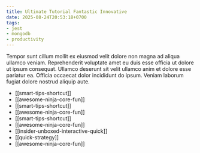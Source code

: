 ```yaml
---
title: Ultimate Tutorial Fantastic Innovative
date: 2025-08-24T20:53:18+0700
tags:
- jest
- mongodb
- productivity
---
```


Tempor sunt cillum mollit ex eiusmod velit dolore non magna ad aliqua ullamco veniam. Reprehenderit voluptate amet eu duis esse officia ut dolore ut ipsum consequat. Ullamco deserunt sit velit ullamco anim et dolore esse pariatur ea. Officia occaecat dolor incididunt do ipsum. Veniam laborum fugiat dolore nostrud aliquip aute.


- [[smart-tips-shortcut]] 
- [[awesome-ninja-core-fun]] 
- [[smart-tips-shortcut]] 
- [[awesome-ninja-core-fun]] 
- [[smart-tips-shortcut]] 
- [[awesome-ninja-core-fun]] 
- [[insider-unboxed-interactive-quick]] 
- [[quick-strategy]] 
- [[awesome-ninja-core-fun]]